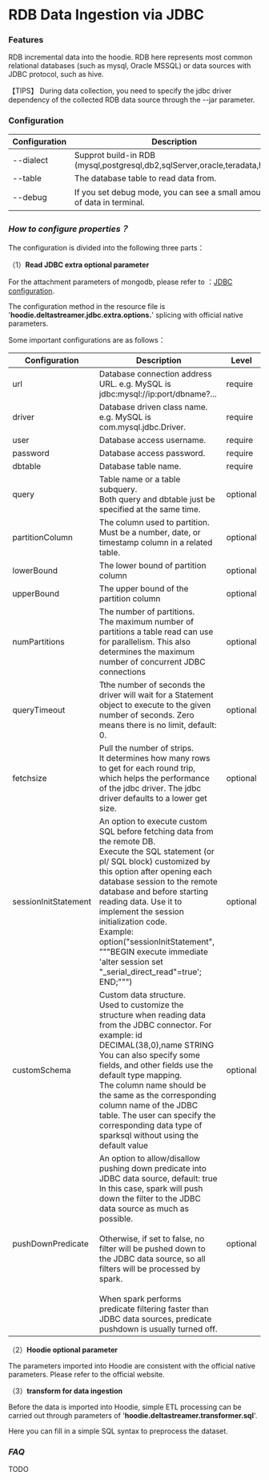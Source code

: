 # RDB Data Ingestion via JDBC

### **Features**

RDB incremental data into the hoodie. RDB here represents most common relational databases (such as mysql, Oracle MSSQL) or data sources with JDBC protocol, such as hive.

【TIPS】 During data collection, you need to specify the jdbc driver dependency of the collected RDB data source through the --jar parameter. 


### **Configuration**

| Configuration | Description                                                  | Level             |
| ------------- | ------------------------------------------------------------ | ----------------- |
| --dialect     | Supprot build-in RDB (mysql,postgresql,db2,sqlServer,oracle,teradata,h2). | required          |
| --table       | The database table to read data from.                        | required          |
| --debug       | If you set debug mode, you can see a small amount of data in terminal. | optional（false） |


### *How to configure properties？*

The configuration is divided into the following three parts：

（1）**Read JDBC extra optional parameter** 

For the attachment parameters of mongodb, please refer to ：[JDBC configuration](https://github.com/apache/spark/blob/master/sql/core/src/main/scala/org/apache/spark/sql/execution/datasources/jdbc/JDBCOptions.scala).

The configuration method in the resource file is '**hoodie.deltastreamer.jdbc.extra.options.**' splicing with official native parameters.

Some important configurations are as follows：

| Configuration   | Description                                                  | Level    |
| --------------- | ------------------------------------------------------------ | -------- |
| url             | Database connection address URL. e.g. MySQL is jdbc:mysql://ip:port/dbname?... | require  |
| driver          | Database driven class name. e.g. MySQL is com.mysql.jdbc.Driver. | require  |
| user            | Database access username.                                    | require  |
| password        | Database access password.                                    | require  |
| dbtable         | Database table name.                                         | require  |
| query           | Table name or a table subquery.  <br />Both query and dbtable just be specified at the same time.                            | optional  |
| partitionColumn | The column used to partition. <br />Must be a number, date, or timestamp column in a related table. | optional |
| lowerBound      | The lower bound of partition column                          | optional |
| upperBound      | The upper bound of the partition column                      | optional |
| numPartitions   | The number of partitions. <br />The maximum number of partitions a table read can use for parallelism. This also determines the maximum number of concurrent JDBC connections | optional |
| queryTimeout | Tthe number of seconds the driver will wait for a Statement object to execute to the given number of seconds. Zero means there is no limit, default: 0. | optional |
| fetchsize | Pull the number of strips. <br />It determines how many rows to get for each round trip, which helps the performance of the jdbc driver. The jdbc driver defaults to a lower get size. | optional |
| sessionInitStatement | An option to execute custom SQL before fetching data from the remote DB. <br />Execute the SQL statement (or pl/ SQL block) customized by this option after opening each database session to the remote database and before starting reading data. Use it to implement the session initialization code. <br />Example: <br />option("sessionInitStatement", """BEGIN execute immediate 'alter session set "_serial_direct_read"=true'; END;""") | optional |
| customSchema | Custom data structure.<br />Used to customize the structure when reading data from the JDBC connector. For example: id DECIMAL(38,0),name STRING<br />You can also specify some fields, and other fields use the default type mapping.<br />The column name should be the same as the corresponding column name of the JDBC table. The user can specify the corresponding data type of sparksql without using the default value | optional |
| pushDownPredicate | An option to allow/disallow pushing down predicate into JDBC data source, default: true<br />In this case, spark will push down the filter to the JDBC data source as much as possible.<br/><br/>Otherwise, if set to false, no filter will be pushed down to the JDBC data source, so all filters will be processed by spark.<br/><br/>When spark performs predicate filtering faster than JDBC data sources, predicate pushdown is usually turned off. | optional |

（2）**Hoodie optional parameter**

The parameters imported into Hoodie are consistent with the official native parameters. Please refer to the official website.

（3）**transform for data ingestion**

Before the data is imported into Hoodie, simple ETL processing can be carried out through parameters of '**hoodie.deltastreamer.transformer.sql**'. 

Here you can fill in a simple SQL syntax to preprocess the dataset.

### *FAQ*

TODO
